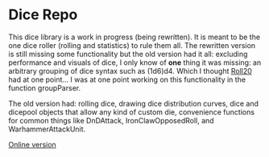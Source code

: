 Dice Repo
=========
This dice library is a work in progress (being rewritten). It is meant to be the one dice roller (rolling and statistics) to rule them all.
The rewritten version is still missing some functionality but the old version had it all:
excluding performance and visuals of dice, I only know of **one** thing it was missing:
an arbitrary grouping of dice syntax such as (1d6)d4. Which I thought [Roll20](https://wiki.roll20.net/Dice_Reference)
had at one point... I was at one point working on this functionality in the function groupParser.

The old version had: rolling dice, drawing dice distribution curves, dice and dicepool objects that
allow any kind of custom die, convenience functions for common things like DnDAttack, IronClawOpposedRoll,
and WarhammerAttackUnit.

[Online version](https://skyspiral7.github.io/Dice/site-map.html)
